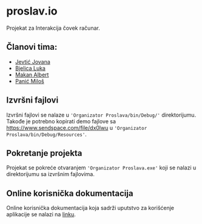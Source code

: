 # <span>proslav.io</span>
Projekat za Interakcija čovek računar.

## Članovi tima:
<ul>
<li><a href="https://github.com/jojev">Jevtić Jovana</a></li>
<li><a href="https://github.com/bjelicaluka">Bjelica Luka</a></li>
<li><a href="https://github.com/albertmakan">Makan Albert</a></li>
<li><a href="https://github.com/panicmilos">Panić Miloš</a></li>
</ul>

## Izvršni fajlovi

Izvršni fajlovi se nalaze u `'Organizator Proslava/bin/Debug/'` direktorijumu.
Takođe je potrebno kopirati demo fajlove sa https://www.sendspace.com/file/dx0lwu u `'Organizator Proslava/bin/Debug/Resources'`.

## Pokretanje projekta

Projekat se pokreće otvaranjem `'Organizator Proslava.exe'` koji se nalazi u direktorijumu sa izvršnim fajlovima.

## Online korisnička dokumentacija

Online korisnička dokumentacija koja sadrži uputstvo za korišćenje aplikacije se nalazi na [linku](https://proslavio-doc.bjelicaluka.com).
